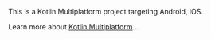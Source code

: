 This is a Kotlin Multiplatform project targeting Android, iOS.

Learn more
about [Kotlin Multiplatform](https://www.jetbrains.com/help/kotlin-multiplatform-dev/get-started.html)…